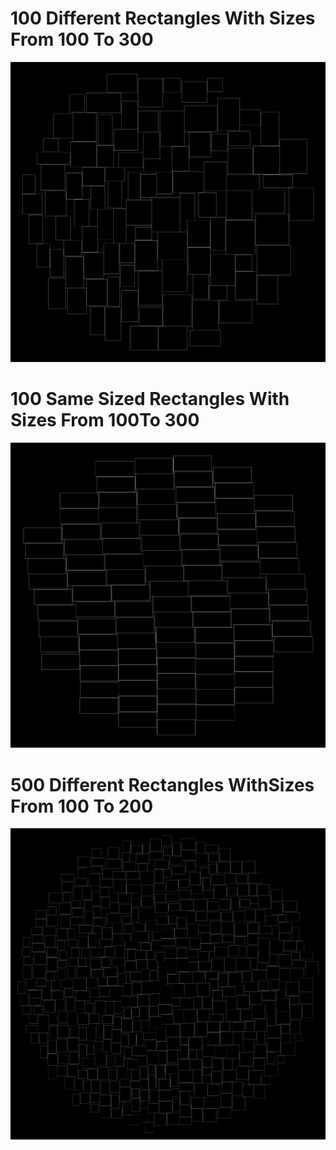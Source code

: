 #  100 Different Rectangles With Sizes From 100 To 300
![100different](ExamplePictures\100DifferentRectanglesWithSizesFrom100To300.png)
#  100 Same Sized Rectangles With Sizes From 100To 300
![100same](ExamplePictures\100SameSizedRectanglesWithSizesFrom100To300.png)
#  500 Different Rectangles WithSizes From 100 To 200
![500different](ExamplePictures\500DifferentRectanglesWithSizesFrom100To200.png)
